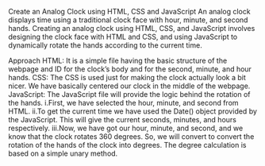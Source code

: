 Create an Analog Clock using HTML, CSS and JavaScript
An analog clock displays time using a traditional clock face with hour, minute, and second hands. 
Creating an analog clock using HTML, CSS, and JavaScript involves designing the clock face with HTML and CSS, 
and using JavaScript to dynamically rotate the hands according to the current time.

Approach
HTML: It is a simple file having the basic structure of the webpage and ID for the clock’s body and for the second, minute, and hour hands.
CSS: The CSS is used just for making the clock actually look a bit nicer. We have basically centered our clock in the middle of the webpage.
JavaScript: The JavaScript file will provide the logic behind the rotation of the hands.
  i.First, we have selected the hour, minute, and second from HTML.
  ii.To get the current time we have used the Date() object provided by the JavaScript. 
  This will give the current seconds, minutes, and hours respectively.
  iii.Now, we have got our hour, minute, and second, and we know that the clock rotates 360 degrees. 
  So, we will convert to convert the rotation of the hands of the clock into degrees. The degree calculation is based on a simple unary method.
